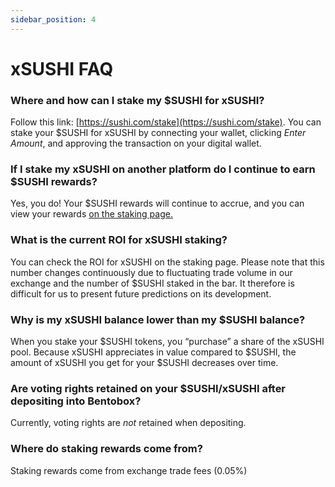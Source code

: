 ```yaml
---
sidebar_position: 4
---
```


# xSUSHI FAQ

### Where and how can I stake my $SUSHI for xSUSHI?

Follow this link: [https://sushi.com/stake](https://sushi.com/stake). You can stake your $SUSHI for xSUSHI by connecting your wallet, clicking _Enter Amount_, and approving the transaction on your digital wallet.

### If I stake my xSUSHI on another platform do I continue to earn $SUSHI rewards?

Yes, you do! Your $SUSHI rewards will continue to accrue, and you can view your rewards [on the staking page.](https://sushi.com/stake)

### What is the current ROI for xSUSHI staking?

You can check the ROI for xSUSHI on the staking page. Please note that this number changes continuously due to fluctuating trade volume in our exchange and the number of $SUSHI staked in the bar. It therefore is difficult for us to present future predictions on its development.

### Why is my xSUSHI balance lower than my $SUSHI balance?

When you stake your $SUSHI tokens, you “purchase” a share of the xSUSHI pool. Because xSUSHI appreciates in value compared to $SUSHI, the amount of xSUSHI you get for your $SUSHI decreases over time.

### Are voting rights retained on your $SUSHI/xSUSHI after depositing into Bentobox?

Currently, voting rights are _not_ retained when depositing.

### Where do staking rewards come from?

Staking rewards come from exchange trade fees (0.05%)
